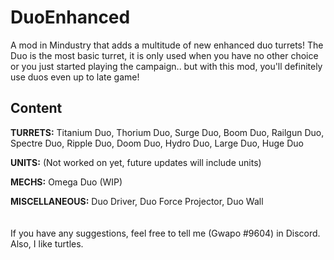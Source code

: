 # DuoEnhanced
A mod in Mindustry that adds a multitude of new enhanced duo turrets! The Duo is the most basic turret, it is only used when you have no other choice or you just started playing the campaign.. but with this mod, you'll definitely use duos even up to late game!


## Content

<b>TURRETS:</b> Titanium Duo, Thorium Duo, Surge Duo, Boom Duo, Railgun Duo, Spectre Duo, Ripple Duo, Doom Duo, Hydro Duo, Large Duo, Huge Duo

<b>UNITS:</b> (Not worked on yet, future updates will include units)

<b>MECHS:</b> Omega Duo (WIP)

<b>MISCELLANEOUS:</b> Duo Driver, Duo Force Projector, Duo Wall 
<br> <br> <br> 
If you have any suggestions, feel free to tell me (Gwapo #9604) in Discord. Also, I like turtles.


